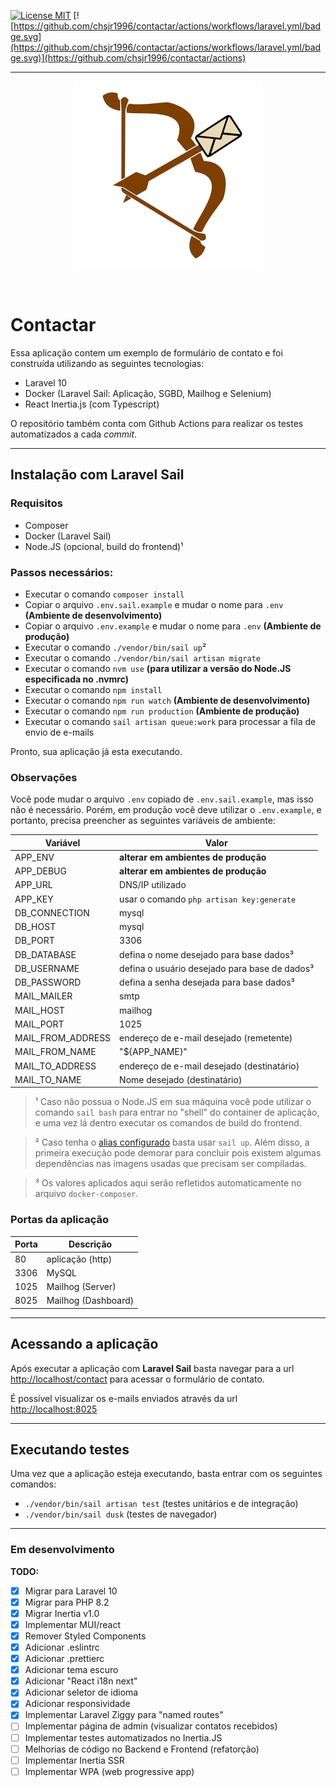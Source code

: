 [![License MIT](https://img.shields.io/github/license/chsjr1996/contactar)](https://github.com/chsjr1996/contactar/blob/main/LICENSE) [![https://github.com/chsjr1996/contactar/actions/workflows/laravel.yml/badge.svg](https://github.com/chsjr1996/contactar/actions/workflows/laravel.yml/badge.svg)](https://github.com/chsjr1996/contactar/actions)

---

<p align="center">
  <img src="https://raw.githubusercontent.com/chsjr1996/contactar/main/public/img/contactar-small.png" />
</p>

<br>

# Contactar

Essa aplicação contem um exemplo de formulário de contato e foi construída utilizando as seguintes tecnologias:

-   Laravel 10
-   Docker (Laravel Sail: Aplicação, SGBD, Mailhog e Selenium)
-   React Inertia.js (com Typescript)

O repositório também conta com Github Actions para realizar os testes automatizados a cada _commit_.

---

## Instalação com Laravel Sail

### Requisitos

-   Composer
-   Docker (Laravel Sail)
-   Node.JS (opcional, build do frontend)¹

### Passos necessários:

-   Executar o comando `composer install`
-   Copiar o arquivo `.env.sail.example` e mudar o nome para `.env` **(Ambiente de desenvolvimento)**
-   Copiar o arquivo `.env.example` e mudar o nome para `.env` **(Ambiente de produção)**
-   Executar o comando `./vendor/bin/sail up`²
-   Executar o comando `./vendor/bin/sail artisan migrate`
-   Executar o comando `nvm use` **(para utilizar a versão do Node.JS especificada no .nvmrc)**
-   Executar o comando `npm install`
-   Executar o comando `npm run watch` **(Ambiente de desenvolvimento)**
-   Executar o comando `npm run production` **(Ambiente de produção)**
-   Executar o comando `sail artisan queue:work` para processar a fila de envio de e-mails

Pronto, sua aplicação já esta executando.

### Observações

Você pode mudar o arquivo `.env` copiado de `.env.sail.example`, mas isso não é necessário. Porém, em produção você deve utilizar o `.env.example`, e portanto, precisa preencher as seguintes variáveis de ambiente:

| Variável          | Valor                                         |
| ----------------- | --------------------------------------------- |
| APP_ENV           | **alterar em ambientes de produção**          |
| APP_DEBUG         | **alterar em ambientes de produção**          |
| APP_URL           | DNS/IP utilizado                              |
| APP_KEY           | usar o comando `php artisan key:generate`     |
| DB_CONNECTION     | mysql                                         |
| DB_HOST           | mysql                                         |
| DB_PORT           | 3306                                          |
| DB_DATABASE       | defina o nome desejado para base dados³       |
| DB_USERNAME       | defina o usuário desejado para base de dados³ |
| DB_PASSWORD       | defina a senha desejada para base dados³      |
| MAIL_MAILER       | smtp                                          |
| MAIL_HOST         | mailhog                                       |
| MAIL_PORT         | 1025                                          |
| MAIL_FROM_ADDRESS | endereço de e-mail desejado (remetente)       |
| MAIL_FROM_NAME    | "${APP_NAME}"                                 |
| MAIL_TO_ADDRESS   | endereço de e-mail desejado (destinatário)    |
| MAIL_TO_NAME      | Nome desejado (destinatário)                  |

> ¹ Caso não possua o Node.JS em sua máquina você pode utilizar o comando `sail bash` para entrar no "shell" do container de aplicação, e uma vez lá dentro executar os comandos de build do frontend.

> ² Caso tenha o [alias configurado](https://laravel.com/docs/8.x/sail#configuring-a-bash-alias) basta usar `sail up`. Além disso, a primeira execução pode demorar para concluir pois existem algumas dependências nas imagens usadas que precisam ser compiladas.

> ³ Os valores aplicados aqui serão refletidos automaticamente no arquivo `docker-composer`.

### Portas da aplicação

| Porta | Descrição           |
| ----- | ------------------- |
| 80    | aplicação (http)    |
| 3306  | MySQL               |
| 1025  | Mailhog (Server)    |
| 8025  | Mailhog (Dashboard) |

---

## Acessando a aplicação

Após executar a aplicação com **Laravel Sail** basta navegar para a url [http://localhost/contact](http://localhost/contact) para acessar o formulário de contato.

É possível visualizar os e-mails enviados através da url [http://localhost:8025](http://localhost:8025)

---

## Executando testes

Uma vez que a aplicação esteja executando, basta entrar com os seguintes comandos:

-   `./vendor/bin/sail artisan test` (testes unitários e de integração)
-   `./vendor/bin/sail dusk` (testes de navegador)

---

### Em desenvolvimento

**TODO:**

- [x] Migrar para Laravel 10
- [x] Migrar para PHP 8.2
- [x] Migrar Inertia v1.0
- [x] Implementar MUI/react
- [x] Remover Styled Components
- [x] Adicionar .eslintrc
- [x] Adicionar .prettierc
- [x] Adicionar tema escuro
- [x] Adicionar "React i18n next"
- [x] Adicionar seletor de idioma
- [x] Adicionar responsividade
- [x] Implementar Laravel Ziggy para "named routes"
- [ ] Implementar página de admin (visualizar contatos recebidos)
- [ ] Implementar testes automatizados no Inertia.JS
- [ ] Melhorias de código no Backend e Frontend (refatorção)
- [ ] Implementar Inertia SSR
- [ ] Implementar WPA (web progressive app)
